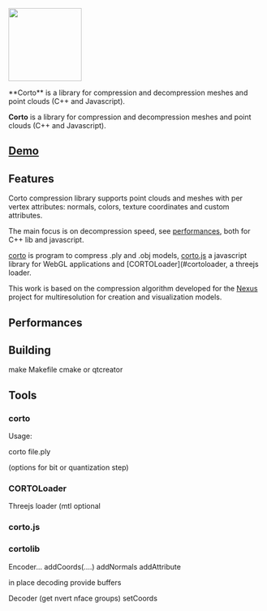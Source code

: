 <p><img width="144" src="http://vcg.isti.cnr.it/corto/img/logo.svg"></p>
**Corto** is a library for compression and decompression meshes and point clouds (C++ and Javascript).

**Corto** is a library for compression and decompression meshes and point clouds (C++ and Javascript).

## [Demo](http://vcg.isti.cnr.it/corto/examples.html)

## Features

Corto compression library supports point clouds and meshes with per vertex attributes: normals, colors,
texture coordinates and custom attributes.

The main focus is on decompression speed, see [performances](#performances), both for C++ lib and javascript.

[corto](#corto) is program to compress .ply and .obj models, [corto.js](#corto.js) a javascript library for WebGL applications and [CORTOLoader](#cortoloader, a threejs loader.

This work is based on the compression algorithm developed for the 
[Nexus](https://github.com/cnr-isti-vclab/nexus) project for multiresolution for creation
and visualization models.

## Performances


## Building 

make Makefile
cmake 
or qtcreator

## Tools

### corto

Usage: 

corto file.ply

(options for bit or quantization step)

### CORTOLoader
Threejs loader (mtl optional

### corto.js

### cortolib

Encoder...
addCoords(....)
addNormals
addAttribute

in place decoding provide buffers

Decoder
(get nvert nface groups)
setCoords


